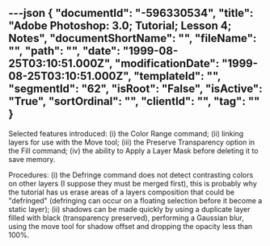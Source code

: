 ---json
{
  "documentId": "-596330534",
  "title": "Adobe Photoshop: 3.0; Tutorial; Lesson 4; Notes",
  "documentShortName": "",
  "fileName": "",
  "path": "",
  "date": "1999-08-25T03:10:51.000Z",
  "modificationDate": "1999-08-25T03:10:51.000Z",
  "templateId": "",
  "segmentId": "62",
  "isRoot": "False",
  "isActive": "True",
  "sortOrdinal": "",
  "clientId": "",
  "tag": ""
}
---

Selected features introduced:
(i) the Color Range command;
(ii) linking layers for use with the Move tool;
(iii) the Preserve Transparency option in the Fill command;
(iv) the ability to Apply a Layer Mask before deleting it to save memory. 

Procedures:
(i) the Defringe command does not detect contrasting colors on other layers (I suppose they must be merged first), this is probably why the tutorial has us erase areas of a layers composition that could be &quot;defringed&quot; (defringing can occur on a floating selection before it become a static layer);
(ii) shadows can be made quickly by using a duplicate layer filled with black (transparency preserved), performing a Gaussian blur, using the move tool for shadow offset and dropping the opacity less than 100%.
